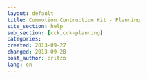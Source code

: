 ```yaml
---
layout: default
title: Commotion Contruction Kit - Planning
site_section: help
sub_section: [cck,cck-planning]
categories: 
created: 2013-09-27
changed: 2013-09-28
post_author: critzo
lang: en
---
```

 

